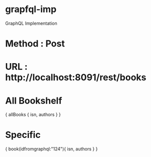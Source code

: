 # grapfql-imp
 GraphQL Implementation


# Method : Post
# URL : http://localhost:8091/rest/books

# All Bookshelf
{
   allBooks {
       isn,
       authors
   }
}

# Specific
 {
    book(idfromgraphql:"124"){
        isn,
        authors
    }
}
